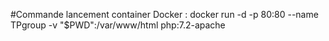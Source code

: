 #Commande lancement container Docker :
docker run -d -p 80:80 --name TPgroup -v "$PWD":/var/www/html php:7.2-apache